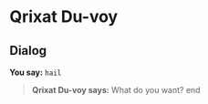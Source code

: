 # Qrixat Du-voy


## Dialog

**You say:** `hail`



>**Qrixat Du-voy says:** What do you want?
end

